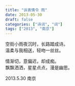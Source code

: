 ```yaml
---
title: "诉衷情令 雨"
date: 2013-05-30
draft: false
categories: ["诗词", "词"]
tags: ["2013", "南京"]
---
```


空街小雨夜沉时，长路踏成诗。  
温柔与我相送，轻吻一丝丝。  

情渐切，意偏迟，却成痴。  
飘飘洒洒，星星点点，漫是幽思。  

2013.5.30 南京  
